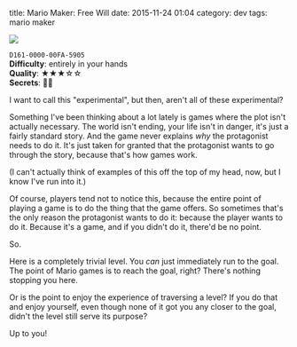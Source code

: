 title: Mario Maker: Free Will
date: 2015-11-24 01:04
category: dev
tags: mario maker

<div class="prose-full-illustration">
<img src="/dev/media/mario-maker/free-will.jpg">
</div>

`D161-0000-00FA-5905`  
**Difficulty**: entirely in your hands  
**Quality**: ★★★☆☆  
**Secrets**: 🍄🍄

I want to call this "experimental", but then, aren't all of these experimental?

Something I've been thinking about a lot lately is games where the plot isn't actually necessary.  The world isn't ending, your life isn't in danger, it's just a fairly standard story.  And the game never explains _why_ the protagonist needs to do it.  It's just taken for granted that the protagonist wants to go through the story, because that's how games work.

(I can't actually think of examples of this off the top of my head, now, but I know I've run into it.)

Of course, players tend not to notice this, because the entire point of playing a game is to do the thing that the game offers.  So sometimes that's the only reason the protagonist wants to do it: because the player wants to do it.  Because it's a game, and if you didn't do it, there'd be no point.

So.

Here is a completely trivial level.  You _can_ just immediately run to the goal.  The point of Mario games is to reach the goal, right?  There's nothing stopping you here.

Or is the point to enjoy the experience of traversing a level?  If you do that and enjoy yourself, even though none of it got you any closer to the goal, didn't the level still serve its purpose?

Up to you!
